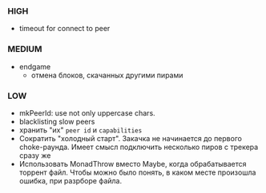 ### HIGH
  * timeout for connect to peer

### MEDIUM
  * endgame
    * отмена блоков, скачанных другими пирами

### LOW
  * mkPeerId: use not only uppercase chars.
  * blacklisting slow peers
  * хранить "их" `peer id` и `capabilities`
  * Сократить "холодный старт".
    Закачка не начинается до первого choke-раунда.
    Имеет смысл подключить несколько пиров с трекера сразу же
  * Использовать MonadThrow вместо Maybe, когда обрабатывается торрент файл.
    Чтобы можно было понять, в каком месте произошла ошибка, при разрборе файла.
